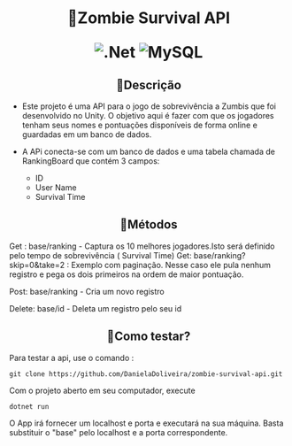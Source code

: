 <h1 align = "center">
    <a>📎Zombie Survival API</a>
    
![.Net](https://img.shields.io/badge/.NET-5C2D91?style=for-the-badge&logo=.net&logoColor=white) ![MySQL](https://img.shields.io/badge/mysql-%2300f.svg?style=for-the-badge&logo=mysql&logoColor=white)

</h1>

<h2 align="center"><a>📎Descrição</a></h2>

- Este projeto é uma API para o jogo de sobrevivência a Zumbis que foi desenvolvido no Unity. O objetivo aqui é fazer com que os jogadores tenham seus nomes e pontuações disponíveis de forma online e guardadas em um banco de dados.


- A APi conecta-se com um banco de dados e uma tabela chamada de RankingBoard que contém 3 campos:
    - ID
    - User Name
    - Survival Time


 <h2 align="center"><a>📎Métodos</a></h2>
Get : base/ranking - Captura os 10 melhores jogadores.Isto será definido pelo tempo de sobrevivência ( Survival Time)
Get: base/ranking?skip=0&take=2 : Exemplo com paginação. Nesse caso ele pula nenhum registro e pega os dois primeiros na ordem de maior pontuação.

Post: base/ranking - Cria um novo registro

Delete: base/id - Deleta um registro pelo seu id

 <h2 align="center"><a>📎Como testar?</a></h2>
Para testar a api, use o comando :

```git clone https://github.com/DanielaDoliveira/zombie-survival-api.git ```

Com o projeto aberto em seu computador, execute

``` dotnet run ```

O App irá fornecer um localhost e porta e executará na sua máquina. Basta substituir o "base" pelo localhost e a porta correspondente.

